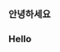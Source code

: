 <!--<img src="https://capsule-render.vercel.app/api?type=waving&color=gradient&text=이재현&fontSize=90" />-->

### 안녕하세요 
### Hello
